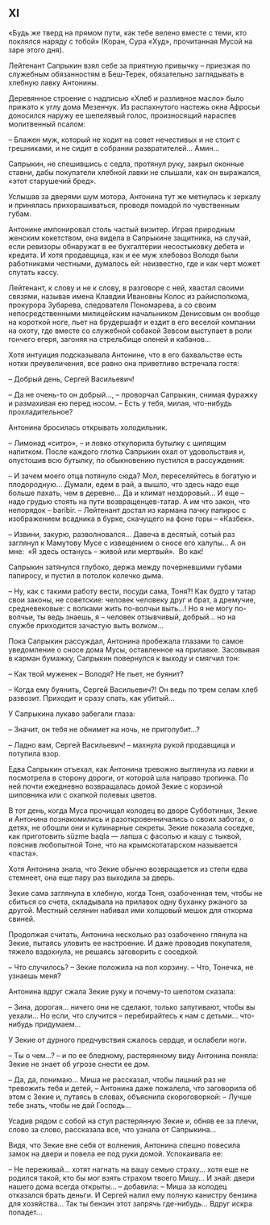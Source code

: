 ## XI

«Будь же тверд на прямом пути, как тебе велено вместе с теми, кто поклялся наряду с тобой»
(Коран, Сура «Худ», прочитанная Мусой на заре этого дня).

Лейтенант Сапрыкин взял себе за приятную привычку – приезжая по служебным обязанностям в Беш-Терек, обязательно заглядывать в хлебную лавку Антонины.

Деревянное строение с надписью «Хлеб и разливное масло» было прижато к углу дома Мезенчук.
Из распахнутого настежь окна Афросьи доносился наружу ее шепелявый голос, произносящий нараспев молитвенный псалом:

– Блажен муж, который не ходит на совет нечестивых и не стоит с грешниками, и не сидит в собрании развратителей…
Амин…

Сапрыкин, не спешившись с седла, протянул руку, закрыл оконные ставни, дабы покупатели хлебной лавки не слышали, как он выражался, «этот старушечий бред».

Услышав за дверями шум мотора, Антонина тут же метнулась к зеркалу и принялась прихорашиваться, проводя помадой по чувственным губам.

Антонине импонировал столь частый визитер.
Играя природным женским кокетством, она видела в Сапрыкине защитника, на случай, если ревизоры обнаружат в ее бухгалтерии несостыковку дебета и кредита.
И хотя продавщица, как и ее муж хлебовоз Володя были работниками честными, думалось ей: неизвестно, где и как черт может спутать кассу.

Лейтенант, к слову и не к слову, в разговоре с ней, хвастал своими связями, называя имена Клавдии Ивановны Колос из райисполкома, прокурора Зубарева, следователя Пономарева, а со своим непосредственными милицейским начальником Денисовым он вообще на короткой ноге, пьет на брудершафт и ездит в его веселой компании на охоту, где вместе со служебной собакой Зевсом выступает в роли гончего егеря, загоняя на стрельбище оленей и кабанов…

Хотя интуиция подсказывала Антонине, что в его бахвальстве есть нотки преувеличения, все равно она приветливо встречала гостя:

– Добрый день, Сергей Васильевич!

– Да не очень-то он добрый…, – проворчал Сапрыкин, снимая фуражку и размахивая ею перед носом.
– Есть у тебя, милая, что-нибудь прохладительное?

Антонина бросилась открывать холодильник.

– Лимонад «ситро», – и ловко откупорила бутылку с шипящим напитком.
После каждого глотка Сапрыкин охал от удовольствия и, опустошив всю бутылку, по обыкновению пустился в рассуждения:

– И зачем моего отца потянуло сюда?
Мол, переселяйтесь в богатую и плодородную…
Думали, едем в рай, а вышло, что здесь надо еще больше пахать, чем в деревне…
Да и климат нездоровый…
И еще – надо грудью стоять на пути возвращенцев-татар.
А им что закон, что непорядок – baribir.
– Лейтенант достал из кармана пачку папирос с изображением всадника в бурке, скачущего на фоне горы – «Казбек».

– Извини, закурю, разволновался…
Давеча в десятый, сотый раз заглянул к Мамутову Мусе с извещением о сносе его халупы…
А он мне:
 «Я здесь останусь – живой или мертвый».
 Во как!

Сапрыкин затянулся глубоко, держа между почерневшими губами папиросу, и пустил в потолок колечко дыма.

– Ну, как с такими работу вести, посуди сама, Тоня?!
Как будто у татар свои законы, не советские: человек человеку друг и брат, а дремучие, средневековые: с волками жить по-волчьи выть…!
Но я не могу по-волчьи, ты ведь знаешь, я – человек отзывчивый, добрый… но на службе приходится зачастую выть волком…

Пока Сапрыкин рассуждал, Антонина пробежала глазами то самое уведомление о сносе дома Мусы, оставленное на прилавке.
Засовывая в карман бумажку, Сапрыкин повернулся к выходу и смягчил тон:

– Как твой муженек – Володя?
Не пьет, не буянит?

– Когда ему буянить, Сергей Васильевич?!
Он ведь по трем селам хлеб развозит.
Приходит и сразу спать, как убитый…

У Сапрыкина лукаво забегали глаза:

– Значит, он тебя не обнимет на ночь, не приголубит…?

– Ладно вам, Сергей Васильевич! – махнула рукой продавщица и потупила взор.

Едва Сапрыкин отъехал, как Антонина тревожно выглянула из лавки и посмотрела в сторону дороги, от которой шла направо тропинка.
По ней почти ежедневно возвращалась домой Зекие с корзиной шиповника или с охапкой полевых цветов.

В тот день, когда Муса прочищал колодец во дворе Субботиных, Зекие и Антонина познакомились и разоткровенничались о своих заботах, о детях, не обошли они и кулинарные секреты.
Зекие показала соседке, как приготовить süzme baqla — лапша с фасолью и кашу с тыквой, пояснив любопытной Тоне, что на крымскотатарском называется «паста».

Хотя Антонина знала, что Зекие обычно возвращается из степи едва стемнеет, она еще пару раз выходила за дверь.

Зекие сама заглянула в хлебную, когда Тоня, озабоченная тем, чтобы не сбиться со счета, складывала на прилавок одну буханку ржаного за другой.
Местный селянин набивал ими холщовый мешок для откорма свиней.

Продолжая считать, Антонина несколько раз озабоченно глянула на Зекие, пытаясь уловить ее настроение.
И даже проводив покупателя, тяжело вздохнула, не решаясь заговорить с соседкой.

– Что случилось?
– Зекие положила на пол корзину.
– Что, Тонечка, не узнаешь меня?

Антонина вдруг сжала Зекие руку и почему-то шепотом сказала:

– Зина, дорогая… ничего они не сделают, только запугивают, чтобы вы уехали…
Но если, что случится – перебирайтесь к нам с детьми… что-нибудь придумаем…

У Зекие от дурного предчувствия сжалось сердце, и ослабели ноги.

– Ты о чем…? – и по ее бледному, растерянному виду Антонина поняла: Зекие не знает об угрозе снести ее дом.

– Да, да, понимаю…
Миша не рассказал, чтобы лишний раз не тревожить тебя и детей, – Антонина даже пожалела, что заговорила об этом с Зекие и, путаясь в словах, объяснила скороговоркой:
– Лучше тебе знать, чтобы не дай Господь…

Усадив рядом с собой на стул растерянную Зекие и, обняв ее за плечи, слово за слово, рассказала все, что узнала от Сапрыкина…

Видя, что Зекие вне себя от волнения, Антонина спешно повесила замок на двери и повела ее под руки домой.
Успокаивала ее:

– Не переживай… хотят нагнать на вашу семью страху… хотя еще не родился такой, кто бы мог взять страхом твоего Мишу…
И знай: двери нашего дома всегда открыты… – добавила:
– Миша за колодец отказался брать деньги.
И Сергей налил ему полную канистру бензина для хозяйства…
Так ты бензин этот запрячь где-нибудь…
Вдруг искра попадет…
